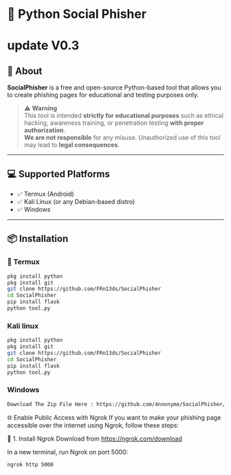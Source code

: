 # 🐍 Python Social Phisher
# update V0.3
## 🎯 About

**SocialPhisher** is a free and open-source Python-based tool that allows you to create phishing pages for educational and testing purposes only.

> ⚠️ **Warning**  
> This tool is intended **strictly for educational purposes** such as ethical hacking, awareness training, or penetration testing **with proper authorization**.  
> **We are not responsible** for any misuse. Unauthorized use of this tool may lead to **legal consequences**.

---

## 💻 Supported Platforms

- ✅ Termux (Android)
- ✅ Kali Linux (or any Debian-based distro)
- ✅ Windows 

---

## 📦 Installation

### 📱 Termux

```bash
pkg install python
pkg install git
git clone https://github.com/FRn13ds/SocialPhisher
cd SocialPhisher
pip install flask
python tool.py
```

### Kali linux

```bash
pkg install python
pkg install git
git clone https://github.com/FRn13ds/SocialPhisher
cd SocialPhisher
pip install flask
python tool.py

```
### Windows 
```bash
Download The Zip File Here : https://github.com/4nnonyme/SocialPhisher/archive/refs/heads/main.zip
```
🌐 Enable Public Access with Ngrok
If you want to make your phishing page accessible over the internet using Ngrok, follow these steps:

🔽 1. Install Ngrok
Download from https://ngrok.com/download

In a new terminal, run Ngrok on port 5000:
```
ngrok http 5000
```
